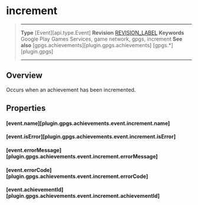 # increment

> --------------------- ------------------------------------------------------------------------------------------
> __Type__              [Event][api.type.Event]
> __Revision__          [REVISION_LABEL](REVISION_URL)
> __Keywords__          Google Play Games Services, game network, gpgs, increment
> __See also__          [gpgs.achievements][plugin.gpgs.achievements]
>                       [gpgs.*][plugin.gpgs]
> --------------------- ------------------------------------------------------------------------------------------

## Overview

Occurs when an achievement has been incremented.

## Properties

#### [event.name][plugin.gpgs.achievements.event.increment.name]

#### [event.isError][plugin.gpgs.achievements.event.increment.isError]

#### [event.errorMessage][plugin.gpgs.achievements.event.increment.errorMessage]

#### [event.errorCode][plugin.gpgs.achievements.event.increment.errorCode]

#### [event.achievementId][plugin.gpgs.achievements.event.increment.achievementId]